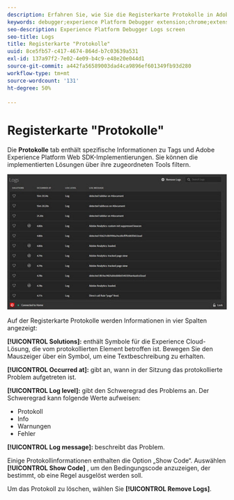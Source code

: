 ```yaml
---
description: Erfahren Sie, wie Sie die Registerkarte Protokolle in Adobe Experience Platform Debugger verwenden.
keywords: debugger;experience Platform Debugger extension;chrome;extension;logs
seo-description: Experience Platform Debugger Logs screen
seo-title: Logs
title: Registerkarte "Protokolle"
uuid: 8ce5fb57-c417-4674-864d-b7c03639a531
exl-id: 137a97f2-7e02-4e09-b4c9-e48e20e044d1
source-git-commit: a442fa56589003dad4ca9896ef601349fb93d280
workflow-type: tm+mt
source-wordcount: '131'
ht-degree: 50%

---
```


# Registerkarte &quot;Protokolle&quot;

Die **Protokolle** tab enthält spezifische Informationen zu Tags und Adobe Experience Platform Web SDK-Implementierungen. Sie können die implementierten Lösungen über ihre zugeordneten Tools filtern.

![](assets/logs.jpg)

Auf der Registerkarte Protokolle werden Informationen in vier Spalten angezeigt:

**[!UICONTROL Solutions]:** enthält Symbole für die Experience Cloud-Lösung, die vom protokollierten Element betroffen ist. Bewegen Sie den Mauszeiger über ein Symbol, um eine Textbeschreibung zu erhalten.

**[!UICONTROL Occurred at]:** gibt an, wann in der Sitzung das protokollierte Problem aufgetreten ist.

**[!UICONTROL Log level]:** gibt den Schweregrad des Problems an. Der Schweregrad kann folgende Werte aufweisen:

* Protokoll
* Info
* Warnungen
* Fehler

**[!UICONTROL Log message]:** beschreibt das Problem.

Einige Protokollinformationen enthalten die Option „Show Code“. Auswählen **[!UICONTROL Show Code]** , um den Bedingungscode anzuzeigen, der bestimmt, ob eine Regel ausgelöst werden soll.

Um das Protokoll zu löschen, wählen Sie **[!UICONTROL Remove Logs]**.
